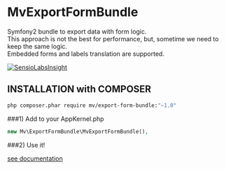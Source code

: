 # MvExportFormBundle
Symfony2 bundle to export data with form logic.  
This approach is not the best for performance, but, sometime we need to keep the same logic.  
Embedded forms and labels translation are supported.

[![SensioLabsInsight](https://insight.sensiolabs.com/projects/2b0f3b70-fdb9-4a49-a854-442122010e50/small.png)](https://insight.sensiolabs.com/projects/2b0f3b70-fdb9-4a49-a854-442122010e50)

INSTALLATION with COMPOSER
--------------------------

```bash
php composer.phar require mv/export-form-bundle:"~1.0"
```

###1)  Add to your AppKernel.php

```php
new Mv\ExportFormBundle\MvExportFormBundle(),
```

###2)  Use it!

[see documentation](Resources/doc/index.md)
